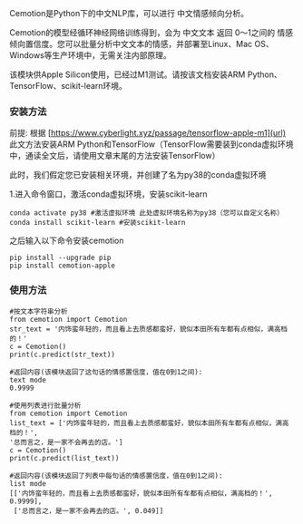 Cemotion是Python下的中文NLP库，可以进行 中文情感倾向分析。

Cemotion的模型经循环神经网络训练得到，会为 中文文本 返回 0～1之间的 情感倾向置信度。您可以批量分析中文文本的情感，并部署至Linux、Mac OS、Windows等生产环境中，无需关注内部原理。

该模块供Apple Silicon使用，已经过M1测试。请按该文档安装ARM Python、TensorFlow、scikit-learn环境。



### 安装方法

前提:
根据 [https://www.cyberlight.xyz/passage/tensorflow-apple-m1](url) 此文方法安装ARM Python和TensorFlow（TensorFlow需要装到conda虚拟环境中，通读全文后，请使用文章末尾的方法安装TensorFlow）

此时，我们假定您已安装相关环境，并创建了名为py38的conda虚拟环境

1.进入命令窗口，激活conda虚拟环境，安装scikit-learn


```
conda activate py38 #激活虚拟环境 此处虚拟环境名称为py38（您可以自定义名称）
conda install scikit-learn #安装scikit-learn
```


之后输入以下命令安装cemotion
```
pip install --upgrade pip
pip install cemotion-apple
```



### 使用方法
```
#按文本字符串分析
from cemotion import Cemotion
str_text = '内饰蛮年轻的，而且看上去质感都蛮好，貌似本田所有车都有点相似，满高档的！'
c = Cemotion()
print(c.predict(str_text))
```


```
#返回内容(该模块返回了这句话的情感置信度，值在0到1之间):
text mode
0.9999
```




```
#使用列表进行批量分析
from cemotion import Cemotion
list_text = ['内饰蛮年轻的，而且看上去质感都蛮好，貌似本田所有车都有点相似，满高档的！',
'总而言之，是一家不会再去的店。']
c = Cemotion()
print(c.predict(list_text))
```


```
#返回内容(该模块返回了列表中每句话的情感置信度，值在0到1之间):
list mode
[['内饰蛮年轻的，而且看上去质感都蛮好，貌似本田所有车都有点相似，满高档的！', 0.9999], 
 ['总而言之，是一家不会再去的店。', 0.049]]
```
